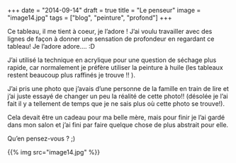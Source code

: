 +++
date = "2014-09-14"
draft = true
title = "Le penseur"
image = "image14.jpg" 
tags = ["blog", "peinture", "profond"]
+++

Ce tableau, il me tient à coeur, je l’adore ! J’ai voulu travailler avec des lignes de façon à donner une sensation de profondeur en regardant ce tableau! Je l’adore adore…. :D

J’ai utilisé la technique en acrylique pour une question de séchage plus rapide, car normalement je préfère utiliser la peinture à huile (les tableaux restent beaucoup plus raffinés je trouve !! ).

J’ai pris une photo que j’avais d’une personne de la famille en train de lire et j’ai juste essayé de changer un peu la réalité de cette photo!! (désolée je l’ai fait il y a tellement de temps que je ne sais plus où cette photo se trouve!).

Cela devait être un cadeau pour ma belle mère, mais pour finir je l’ai gardé dans mon salon et j’ai fini par faire quelque chose de plus abstrait pour elle.

Qu’en pensez-vous ? ;)

{{% img src="image14.jpg" %}}